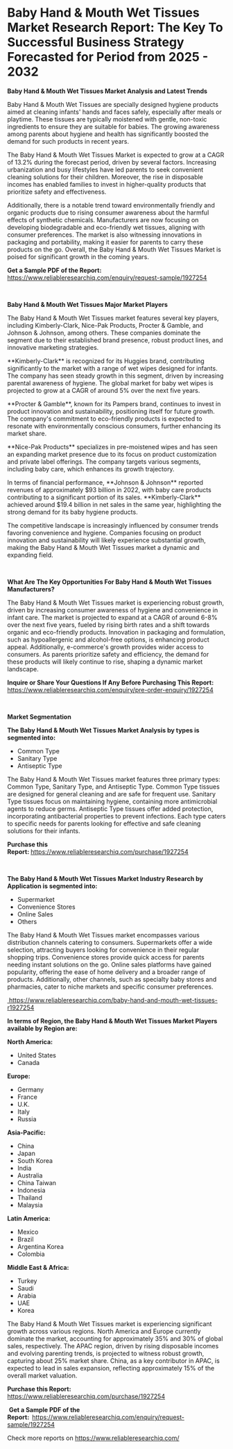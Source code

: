 <p><h1>Baby Hand & Mouth Wet Tissues Market Research Report: The Key To Successful Business Strategy Forecasted for Period from 2025 - 2032</h1></p><p><strong>Baby Hand & Mouth Wet Tissues Market Analysis and Latest Trends</strong></p>
<p><p>Baby Hand & Mouth Wet Tissues are specially designed hygiene products aimed at cleaning infants' hands and faces safely, especially after meals or playtime. These tissues are typically moistened with gentle, non-toxic ingredients to ensure they are suitable for babies. The growing awareness among parents about hygiene and health has significantly boosted the demand for such products in recent years.</p><p>The Baby Hand & Mouth Wet Tissues Market is expected to grow at a CAGR of 13.2% during the forecast period, driven by several factors. Increasing urbanization and busy lifestyles have led parents to seek convenient cleaning solutions for their children. Moreover, the rise in disposable incomes has enabled families to invest in higher-quality products that prioritize safety and effectiveness. </p><p>Additionally, there is a notable trend toward environmentally friendly and organic products due to rising consumer awareness about the harmful effects of synthetic chemicals. Manufacturers are now focusing on developing biodegradable and eco-friendly wet tissues, aligning with consumer preferences. The market is also witnessing innovations in packaging and portability, making it easier for parents to carry these products on the go. Overall, the Baby Hand & Mouth Wet Tissues Market is poised for significant growth in the coming years.</p></p>
<p><strong>Get a Sample PDF of the Report:&nbsp;</strong> <a href="https://www.reliableresearchiq.com/enquiry/request-sample/1927254?utm_campaign=1876&utm_medium=2&utm_source=Github&utm_content=ia&utm_term=15012025&utm_id=baby-hand-mouth-wet-tissues">https://www.reliableresearchiq.com/enquiry/request-sample/1927254</a></p>
<p>&nbsp;</p>
<p><strong>Baby Hand & Mouth Wet Tissues Major Market Players</strong></p>
<p><p>The Baby Hand & Mouth Wet Tissues market features several key players, including Kimberly-Clark, Nice-Pak Products, Procter & Gamble, and Johnson & Johnson, among others. These companies dominate the segment due to their established brand presence, robust product lines, and innovative marketing strategies.</p><p>**Kimberly-Clark** is recognized for its Huggies brand, contributing significantly to the market with a range of wet wipes designed for infants. The company has seen steady growth in this segment, driven by increasing parental awareness of hygiene. The global market for baby wet wipes is projected to grow at a CAGR of around 5% over the next five years.</p><p>**Procter & Gamble**, known for its Pampers brand, continues to invest in product innovation and sustainability, positioning itself for future growth. The company's commitment to eco-friendly products is expected to resonate with environmentally conscious consumers, further enhancing its market share.</p><p>**Nice-Pak Products** specializes in pre-moistened wipes and has seen an expanding market presence due to its focus on product customization and private label offerings. The company targets various segments, including baby care, which enhances its growth trajectory.</p><p>In terms of financial performance, **Johnson & Johnson** reported revenues of approximately $93 billion in 2022, with baby care products contributing to a significant portion of its sales. **Kimberly-Clark** achieved around $19.4 billion in net sales in the same year, highlighting the strong demand for its baby hygiene products.</p><p>The competitive landscape is increasingly influenced by consumer trends favoring convenience and hygiene. Companies focusing on product innovation and sustainability will likely experience substantial growth, making the Baby Hand & Mouth Wet Tissues market a dynamic and expanding field.</p></p>
<p>&nbsp;</p>
<p><strong>What Are The Key Opportunities For Baby Hand & Mouth Wet Tissues Manufacturers?</strong></p>
<p><p>The Baby Hand & Mouth Wet Tissues market is experiencing robust growth, driven by increasing consumer awareness of hygiene and convenience in infant care. The market is projected to expand at a CAGR of around 6-8% over the next five years, fueled by rising birth rates and a shift towards organic and eco-friendly products. Innovation in packaging and formulation, such as hypoallergenic and alcohol-free options, is enhancing product appeal. Additionally, e-commerce's growth provides wider access to consumers. As parents prioritize safety and efficiency, the demand for these products will likely continue to rise, shaping a dynamic market landscape.</p></p>
<p><strong>Inquire or Share Your Questions If Any Before Purchasing This Report:</strong> <a href="https://www.reliableresearchiq.com/enquiry/pre-order-enquiry/1927254?utm_campaign=1876&utm_medium=2&utm_source=Github&utm_content=ia&utm_term=15012025&utm_id=baby-hand-mouth-wet-tissues">https://www.reliableresearchiq.com/enquiry/pre-order-enquiry/1927254</a></p>
<p>&nbsp;</p>
<p><strong>Market Segmentation</strong></p>
<p><strong>The Baby Hand & Mouth Wet Tissues Market Analysis by types is segmented into:</strong></p>
<p><ul><li>Common Type</li><li>Sanitary Type</li><li>Antiseptic Type</li></ul></p>
<p><p>The Baby Hand & Mouth Wet Tissues market features three primary types: Common Type, Sanitary Type, and Antiseptic Type. Common Type tissues are designed for general cleaning and are safe for frequent use. Sanitary Type tissues focus on maintaining hygiene, containing more antimicrobial agents to reduce germs. Antiseptic Type tissues offer added protection, incorporating antibacterial properties to prevent infections. Each type caters to specific needs for parents looking for effective and safe cleaning solutions for their infants.</p></p>
<p><strong>Purchase this Report:&nbsp;</strong><a href="https://www.reliableresearchiq.com/purchase/1927254?utm_campaign=1876&utm_medium=2&utm_source=Github&utm_content=ia&utm_term=15012025&utm_id=baby-hand-mouth-wet-tissues">https://www.reliableresearchiq.com/purchase/1927254</a></p>
<p>&nbsp;</p>
<p><strong>The Baby Hand & Mouth Wet Tissues Market Industry Research by Application is segmented into:</strong></p>
<p><ul><li>Supermarket</li><li>Convenience Stores</li><li>Online Sales</li><li>Others</li></ul></p>
<p><p>The Baby Hand & Mouth Wet Tissues market encompasses various distribution channels catering to consumers. Supermarkets offer a wide selection, attracting buyers looking for convenience in their regular shopping trips. Convenience stores provide quick access for parents needing instant solutions on the go. Online sales platforms have gained popularity, offering the ease of home delivery and a broader range of products. Additionally, other channels, such as specialty baby stores and pharmacies, cater to niche markets and specific consumer preferences.</p></p>
<p><a href="https://www.reliableresearchiq.com/baby-hand-and-mouth-wet-tissues-r1927254?utm_campaign=1876&utm_medium=2&utm_source=Github&utm_content=ia&utm_term=15012025&utm_id=baby-hand-mouth-wet-tissues">&nbsp;https://www.reliableresearchiq.com/baby-hand-and-mouth-wet-tissues-r1927254</a></p>
<p><strong>In terms of Region, the Baby Hand & Mouth Wet Tissues Market Players available by Region are:</strong></p>
<p>
    <p> <strong> North America: </strong>
        <ul>
            <li>United States</li>
            <li>Canada</li>
        </ul>
        </p> 
    <p> <strong> Europe: </strong>
        <ul>
            <li>Germany</li>
            <li>France</li>
            <li>U.K.</li>
            <li>Italy</li>
            <li>Russia</li>
        </ul>
        </p> 
    <p> <strong> Asia-Pacific: </strong>
        <ul>
            <li>China</li>
            <li>Japan</li>
            <li>South Korea</li>
            <li>India</li>
            <li>Australia</li>
            <li>China Taiwan</li>
            <li>Indonesia</li>
            <li>Thailand</li>
            <li>Malaysia</li>
        </ul>
        </p> 
    <p> <strong> Latin America: </strong>
        <ul>
            <li>Mexico</li>
            <li>Brazil</li>
            <li>Argentina Korea</li>
            <li>Colombia</li>
        </ul>
        </p> 
    <p> <strong> Middle East & Africa: </strong>
        <ul>
            <li>Turkey</li>
            <li>Saudi</li>
            <li>Arabia</li>
            <li>UAE</li>
            <li>Korea</li>
        </ul>
    </p>
    </p>
<p><p>The Baby Hand & Mouth Wet Tissues market is experiencing significant growth across various regions. North America and Europe currently dominate the market, accounting for approximately 35% and 30% of global sales, respectively. The APAC region, driven by rising disposable incomes and evolving parenting trends, is projected to witness robust growth, capturing about 25% market share. China, as a key contributor in APAC, is expected to lead in sales expansion, reflecting approximately 15% of the overall market valuation.</p></p>
<p><strong>Purchase this Report: </strong><a href="https://www.reliableresearchiq.com/purchase/1927254?utm_campaign=1876&utm_medium=2&utm_source=Github&utm_content=ia&utm_term=15012025&utm_id=baby-hand-mouth-wet-tissues">https://www.reliableresearchiq.com/purchase/1927254</a></p>
<p>&nbsp;<strong>Get a Sample PDF of the Report:&nbsp;&nbsp;</strong><a href="https://www.reliableresearchiq.com/enquiry/request-sample/1927254?utm_campaign=1876&utm_medium=2&utm_source=Github&utm_content=ia&utm_term=15012025&utm_id=baby-hand-mouth-wet-tissues">https://www.reliableresearchiq.com/enquiry/request-sample/1927254</a></p>
<p><strong></strong></p>
<p>Check more reports on <a href="https://www.reliableresearchiq.com/?utm_campaign=1876&utm_medium=2&utm_source=Github&utm_content=ia&utm_term=15012025&utm_id=baby-hand-mouth-wet-tissues">https://www.reliableresearchiq.com/</a></p>